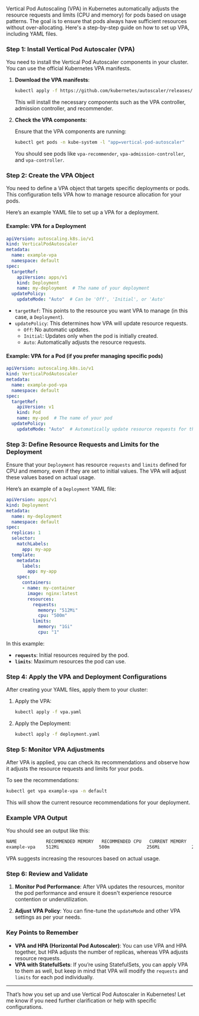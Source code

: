 Vertical Pod Autoscaling (VPA) in Kubernetes automatically adjusts the resource requests and limits (CPU and memory) for pods based on usage patterns. The goal is to ensure that pods always have sufficient resources without over-allocating. Here's a step-by-step guide on how to set up VPA, including YAML files.

### Step 1: Install Vertical Pod Autoscaler (VPA)

You need to install the Vertical Pod Autoscaler components in your cluster. You can use the official Kubernetes VPA manifests.

1. **Download the VPA manifests**:

   ```bash
   kubectl apply -f https://github.com/kubernetes/autoscaler/releases/download/release-1.21/vertical-pod-autoscaler.yaml
   ```

   This will install the necessary components such as the VPA controller, admission controller, and recommender.

2. **Check the VPA components**:

   Ensure that the VPA components are running:

   ```bash
   kubectl get pods -n kube-system -l "app=vertical-pod-autoscaler"
   ```

   You should see pods like `vpa-recommender`, `vpa-admission-controller`, and `vpa-controller`.

### Step 2: Create the VPA Object

You need to define a VPA object that targets specific deployments or pods. This configuration tells VPA how to manage resource allocation for your pods.

Here’s an example YAML file to set up a VPA for a deployment.

#### Example: VPA for a Deployment

```yaml
apiVersion: autoscaling.k8s.io/v1
kind: VerticalPodAutoscaler
metadata:
  name: example-vpa
  namespace: default
spec:
  targetRef:
    apiVersion: apps/v1
    kind: Deployment
    name: my-deployment  # The name of your deployment
  updatePolicy:
    updateMode: "Auto"  # Can be 'Off', 'Initial', or 'Auto'
```

- `targetRef`: This points to the resource you want VPA to manage (in this case, a `Deployment`).
- `updatePolicy`: This determines how VPA will update resource requests.
  - `Off`: No automatic updates.
  - `Initial`: Updates only when the pod is initially created.
  - `Auto`: Automatically adjusts the resource requests.

#### Example: VPA for a Pod (if you prefer managing specific pods)

```yaml
apiVersion: autoscaling.k8s.io/v1
kind: VerticalPodAutoscaler
metadata:
  name: example-pod-vpa
  namespace: default
spec:
  targetRef:
    apiVersion: v1
    kind: Pod
    name: my-pod  # The name of your pod
  updatePolicy:
    updateMode: "Auto"  # Automatically update resource requests for this pod
```

### Step 3: Define Resource Requests and Limits for the Deployment

Ensure that your `Deployment` has resource `requests` and `limits` defined for CPU and memory, even if they are set to initial values. The VPA will adjust these values based on actual usage.

Here’s an example of a `Deployment` YAML file:

```yaml
apiVersion: apps/v1
kind: Deployment
metadata:
  name: my-deployment
  namespace: default
spec:
  replicas: 1
  selector:
    matchLabels:
      app: my-app
  template:
    metadata:
      labels:
        app: my-app
    spec:
      containers:
      - name: my-container
        image: nginx:latest
        resources:
          requests:
            memory: "512Mi"
            cpu: "500m"
          limits:
            memory: "1Gi"
            cpu: "1"
```

In this example:
- **`requests`**: Initial resources required by the pod.
- **`limits`**: Maximum resources the pod can use.

### Step 4: Apply the VPA and Deployment Configurations

After creating your YAML files, apply them to your cluster:

1. Apply the VPA:

   ```bash
   kubectl apply -f vpa.yaml
   ```

2. Apply the Deployment:

   ```bash
   kubectl apply -f deployment.yaml
   ```

### Step 5: Monitor VPA Adjustments

After VPA is applied, you can check its recommendations and observe how it adjusts the resource requests and limits for your pods.

To see the recommendations:

```bash
kubectl get vpa example-vpa -n default
```

This will show the current resource recommendations for your deployment.

### Example VPA Output

You should see an output like this:

```bash
NAME           RECOMMENDED MEMORY   RECOMMENDED CPU   CURRENT MEMORY   CURRENT CPU
example-vpa    512Mi               500m              256Mi            250m
```

VPA suggests increasing the resources based on actual usage.

### Step 6: Review and Validate

1. **Monitor Pod Performance**: After VPA updates the resources, monitor the pod performance and ensure it doesn't experience resource contention or underutilization.

2. **Adjust VPA Policy**: You can fine-tune the `updateMode` and other VPA settings as per your needs.

### Key Points to Remember

- **VPA and HPA (Horizontal Pod Autoscaler)**: You can use VPA and HPA together, but HPA adjusts the number of replicas, whereas VPA adjusts resource requests.
- **VPA with StatefulSets**: If you’re using StatefulSets, you can apply VPA to them as well, but keep in mind that VPA will modify the `requests` and `limits` for each pod individually.

---

That’s how you set up and use Vertical Pod Autoscaler in Kubernetes! Let me know if you need further clarification or help with specific configurations.
